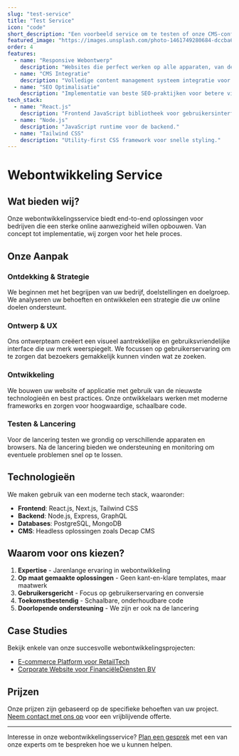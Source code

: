 ```yaml
---
slug: "test-service"
title: "Test Service"
icon: "code"
short_description: "Een voorbeeld service om te testen of onze CMS-configuratie correct werkt voor service content types."
featured_image: "https://images.unsplash.com/photo-1461749280684-dccba630e2f6?ixlib=rb-1.2.1&auto=format&fit=crop&w=1500&q=80"
order: 4
features:
  - name: "Responsive Webontwerp"
    description: "Websites die perfect werken op alle apparaten, van desktop tot mobiel."
  - name: "CMS Integratie"
    description: "Volledige content management systeem integratie voor eenvoudig beheer."
  - name: "SEO Optimalisatie"
    description: "Implementatie van beste SEO-praktijken voor betere vindbaarheid."
tech_stack:
  - name: "React.js"
    description: "Frontend JavaScript bibliotheek voor gebruikersinterfaces."
  - name: "Node.js"
    description: "JavaScript runtime voor de backend."
  - name: "Tailwind CSS"
    description: "Utility-first CSS framework voor snelle styling."
---
```


# Webontwikkeling Service

## Wat bieden wij?

Onze webontwikkelingsservice biedt end-to-end oplossingen voor bedrijven die een sterke online aanwezigheid willen opbouwen. Van concept tot implementatie, wij zorgen voor het hele proces.

## Onze Aanpak

### Ontdekking & Strategie

We beginnen met het begrijpen van uw bedrijf, doelstellingen en doelgroep. We analyseren uw behoeften en ontwikkelen een strategie die uw online doelen ondersteunt.

### Ontwerp & UX

Ons ontwerpteam creëert een visueel aantrekkelijke en gebruiksvriendelijke interface die uw merk weerspiegelt. We focussen op gebruikerservaring om te zorgen dat bezoekers gemakkelijk kunnen vinden wat ze zoeken.

### Ontwikkeling

We bouwen uw website of applicatie met gebruik van de nieuwste technologieën en best practices. Onze ontwikkelaars werken met moderne frameworks en zorgen voor hoogwaardige, schaalbare code.

### Testen & Lancering

Voor de lancering testen we grondig op verschillende apparaten en browsers. Na de lancering bieden we ondersteuning en monitoring om eventuele problemen snel op te lossen.

## Technologieën

We maken gebruik van een moderne tech stack, waaronder:

- **Frontend**: React.js, Next.js, Tailwind CSS
- **Backend**: Node.js, Express, GraphQL
- **Databases**: PostgreSQL, MongoDB
- **CMS**: Headless oplossingen zoals Decap CMS

## Waarom voor ons kiezen?

1. **Expertise** - Jarenlange ervaring in webontwikkeling
2. **Op maat gemaakte oplossingen** - Geen kant-en-klare templates, maar maatwerk
3. **Gebruikersgericht** - Focus op gebruikerservaring en conversie
4. **Toekomstbestendig** - Schaalbare, onderhoudbare code
5. **Doorlopende ondersteuning** - We zijn er ook na de lancering

## Case Studies

Bekijk enkele van onze succesvolle webontwikkelingsprojecten:

- [E-commerce Platform voor RetailTech](case-studies/retailtech-ecommerce)
- [Corporate Website voor FinanciëleDiensten BV](case-studies/financial-corporate-site)

## Prijzen

Onze prijzen zijn gebaseerd op de specifieke behoeften van uw project. [Neem contact met ons op](/#contact) voor een vrijblijvende offerte.

---

Interesse in onze webontwikkelingsservice? [Plan een gesprek](/#contact) met een van onze experts om te bespreken hoe we u kunnen helpen.